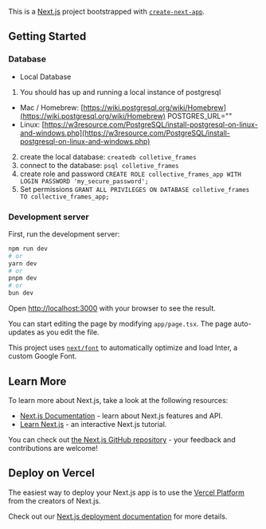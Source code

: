 This is a [Next.js](https://nextjs.org/) project bootstrapped with [`create-next-app`](https://github.com/vercel/next.js/tree/canary/packages/create-next-app).

## Getting Started

### Database
- Local Database
1. You should has up and running a local instance of postgresql 
- Mac / Homebrew: [https://wiki.postgresql.org/wiki/Homebrew](https://wiki.postgresql.org/wiki/Homebrew)
POSTGRES_URL=""
- Linux: [https://w3resource.com/PostgreSQL/install-postgresql-on-linux-and-windows.php](https://w3resource.com/PostgreSQL/install-postgresql-on-linux-and-windows.php)

2. create the local database: `createdb colletive_frames`
3. connect to the database: `psql colletive_frames`
4. create role and password `CREATE ROLE collective_frames_app WITH LOGIN PASSWORD 'my_secure_password';`
5. Set permissions `GRANT ALL PRIVILEGES ON DATABASE colletive_frames TO collective_frames_app;`





### Development server
First, run the development server:

```bash
npm run dev
# or
yarn dev
# or
pnpm dev
# or
bun dev
```

Open [http://localhost:3000](http://localhost:3000) with your browser to see the result.

You can start editing the page by modifying `app/page.tsx`. The page auto-updates as you edit the file.

This project uses [`next/font`](https://nextjs.org/docs/basic-features/font-optimization) to automatically optimize and load Inter, a custom Google Font.

## Learn More

To learn more about Next.js, take a look at the following resources:

- [Next.js Documentation](https://nextjs.org/docs) - learn about Next.js features and API.
- [Learn Next.js](https://nextjs.org/learn) - an interactive Next.js tutorial.

You can check out [the Next.js GitHub repository](https://github.com/vercel/next.js/) - your feedback and contributions are welcome!

## Deploy on Vercel

The easiest way to deploy your Next.js app is to use the [Vercel Platform](https://vercel.com/new?utm_medium=default-template&filter=next.js&utm_source=create-next-app&utm_campaign=create-next-app-readme) from the creators of Next.js.

Check out our [Next.js deployment documentation](https://nextjs.org/docs/deployment) for more details.

